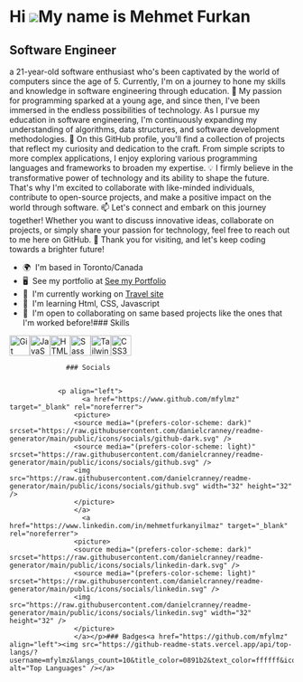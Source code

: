 Hi ![](https://user-images.githubusercontent.com/18350557/176309783-0785949b-9127-417c-8b55-ab5a4333674e.gif)My name is Mehmet Furkan
=====================================================================================================================================

Software Engineer
-----------------

a 21-year-old software enthusiast who's been captivated by the world of computers since the age of 5. Currently, I'm on a journey to hone my skills and knowledge in software engineering through education. 🚀 My passion for programming sparked at a young age, and since then, I've been immersed in the endless possibilities of technology. As I pursue my education in software engineering, I'm continuously expanding my understanding of algorithms, data structures, and software development methodologies. 🔧 On this GitHub profile, you'll find a collection of projects that reflect my curiosity and dedication to the craft. From simple scripts to more complex applications, I enjoy exploring various programming languages and frameworks to broaden my expertise. 💡 I firmly believe in the transformative power of technology and its ability to shape the future. That's why I'm excited to collaborate with like-minded individuals, contribute to open-source projects, and make a positive impact on the world through software. 📫 Let's connect and embark on this journey together! Whether you want to discuss innovative ideas, collaborate on projects, or simply share your passion for technology, feel free to reach out to me here on GitHub. 🌱 Thank you for visiting, and let's keep coding towards a brighter future!

*   🌍  I'm based in Toronto/Canada
*   🖥️  See my portfolio at [See my Portfolio](http://google.com)
*   🚀  I'm currently working on [Travel site](http://google.com)
*   🧠  I'm learning Html, CSS, Javascript
*   🤝  I'm open to collaborating on same based projects like the ones that I'm worked before!### Skills 
<p align="left">
<a href="https://git-scm.com/" target="_blank" rel="noreferrer"><img src="https://raw.githubusercontent.com/danielcranney/readme-generator/main/public/icons/skills/git-colored.svg" width="36" height="36" alt="Git" /></a><a href="https://developer.mozilla.org/en-US/docs/Web/JavaScript" target="_blank" rel="noreferrer"><img src="https://raw.githubusercontent.com/danielcranney/readme-generator/main/public/icons/skills/javascript-colored.svg" width="36" height="36" alt="JavaScript" /></a><a href="https://developer.mozilla.org/en-US/docs/Glossary/HTML5" target="_blank" rel="noreferrer"><img src="https://raw.githubusercontent.com/danielcranney/readme-generator/main/public/icons/skills/html5-colored.svg" width="36" height="36" alt="HTML5" /></a><a href="https://sass-lang.com/" target="_blank" rel="noreferrer"><img src="https://raw.githubusercontent.com/danielcranney/readme-generator/main/public/icons/skills/sass-colored.svg" width="36" height="36" alt="Sass" /></a><a href="https://tailwindcss.com/" target="_blank" rel="noreferrer"><img src="https://raw.githubusercontent.com/danielcranney/readme-generator/main/public/icons/skills/tailwindcss-colored.svg" width="36" height="36" alt="TailwindCSS" /></a><a href="https://www.w3.org/TR/CSS/#css" target="_blank" rel="noreferrer"><img src="https://raw.githubusercontent.com/danielcranney/readme-generator/main/public/icons/skills/css3-colored.svg" width="36" height="36" alt="CSS3" /></a>
                    </p>
                    
                  ### Socials
                  
                  
                <p align="left">
                      <a href="https://www.github.com/mfylmz" target="_blank" rel="noreferrer">
                    <picture>
                    <source media="(prefers-color-scheme: dark)" srcset="https://raw.githubusercontent.com/danielcranney/readme-generator/main/public/icons/socials/github-dark.svg" />
                    <source media="(prefers-color-scheme: light)" srcset="https://raw.githubusercontent.com/danielcranney/readme-generator/main/public/icons/socials/github.svg" />
                    <img src="https://raw.githubusercontent.com/danielcranney/readme-generator/main/public/icons/socials/github.svg" width="32" height="32" />
                    </picture>
                    </a>
                      <a href="https://www.linkedin.com/in/mehmetfurkanyilmaz" target="_blank" rel="noreferrer">
                    <picture>
                    <source media="(prefers-color-scheme: dark)" srcset="https://raw.githubusercontent.com/danielcranney/readme-generator/main/public/icons/socials/linkedin-dark.svg" />
                    <source media="(prefers-color-scheme: light)" srcset="https://raw.githubusercontent.com/danielcranney/readme-generator/main/public/icons/socials/linkedin.svg" />
                    <img src="https://raw.githubusercontent.com/danielcranney/readme-generator/main/public/icons/socials/linkedin.svg" width="32" height="32" />
                    </picture>
                    </a></p>### Badges<a href="https://github.com/mfylmz" align="left"><img src="https://github-readme-stats.vercel.app/api/top-langs/?username=mfylmz&langs_count=10&title_color=0891b2&text_color=ffffff&icon_color=0891b2&bg_color=1c1917&hide_border=true&locale=en&custom_title=Top%20%Languages" alt="Top Languages" /></a>
